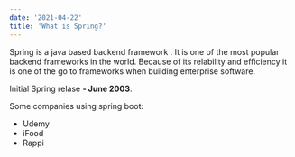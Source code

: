 ```yaml
---
date: '2021-04-22'
title: 'What is Spring?'
---
```


Spring is a java based backend framework . It is one of the most popular backend frameworks in the world. Because of its relability and efficiency it is one of the go to frameworks when building enterprise software.

Initial Spring relase **- June 2003**.

Some companies using spring boot:

- Udemy
- iFood
- Rappi

